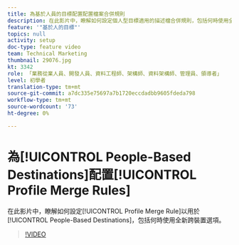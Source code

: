 ```yaml
---
title: 為基於人員的目標配置配置檔案合併規則
description: 在此影片中，瞭解如何設定個人型目標適用的描述檔合併規則，包括何時使用全新的跨裝置選項。
feature: '"基於人的目標"'
topics: null
activity: setup
doc-type: feature video
team: Technical Marketing
thumbnail: 29076.jpg
kt: 3342
role: 「業務從業人員、開發人員、資料工程師、架構師、資料架構師、管理員、領導者」
level: 初學者
translation-type: tm+mt
source-git-commit: a7dc335e75697a7b1720eccdadbb9605fdeda798
workflow-type: tm+mt
source-wordcount: '73'
ht-degree: 0%

---
```



# 為[!UICONTROL People-Based Destinations]配置[!UICONTROL Profile Merge Rules]

在此影片中，瞭解如何設定[!UICONTROL Profile Merge Rule]以用於[!UICONTROL People-Based Destinations]，包括何時使用全新跨裝置選項。

>[!VIDEO](https://video.tv.adobe.com/v/29076/?quality=12)
